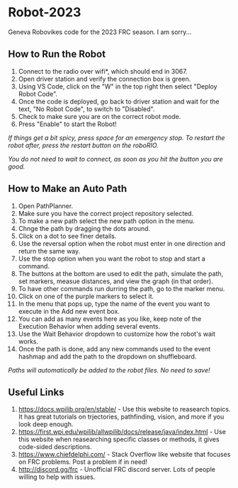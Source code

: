 # Robot-2023
Geneva Robovikes code for the 2023 FRC season. I am sorry...

## **How to Run the Robot**
1) Connect to the radio over wifi*, which should end in 3067.
2) Open driver station and verify the connection box is green.
3) Using VS Code, click on the "W" in the top right then select "Deploy Robot Code".
4) Once the code is deployed, go back to driver station and wait for the text, "No Robot Code", to switch to "Disabled".
5) Check to make sure you are on the correct robot mode.
6) Press "Enable" to start the Robot!

*If things get a bit spicy, press space for an emergency stop. To restart the robot after, press the restart button on the roboRIO.*

*You do not need to wait to connect, as soon as you hit the button you are good.*

## **How to Make an Auto Path**
1) Open PathPlanner.
2) Make sure you have the correct project repository selected.
3) To make a new path select the new path option in the menu.
4) Chnge the path by dragging the dots around.
5) Click on a dot to see finer details.
6) Use the reversal option when the robot must enter in one direction and return the same way.
7) Use the stop option when you want the robot to stop and start a command.
8) The buttons at the bottom are used to edit the path, simulate the path, set markers, measue distances, and view the graph (in that order).
9) To have other commands run durring the path, go to the marker menu.
10) Click on one of the purple markers to select it.
11) In the menu that pops up, type the name of the event you want to execute in the Add new event box.
12) You can add as many events here as you like, keep note of the Execution Behavior when adding several events.
13) Use the Wait Behavior dropdown to customize how the robot's wait works.
14) Once the path is done, add any new commands used to the event hashmap and add the path to the dropdown on shuffleboard.

*Paths will automatically be added to the robot files. No need to save!*

## **Useful Links**
1) https://docs.wpilib.org/en/stable/ - Use this website to reasearch topics. It has great tutorials on trjectories, pathfinding, vision, and more if you look deep enough.
2) https://first.wpi.edu/wpilib/allwpilib/docs/release/java/index.html - Use this website when reasearching specific classes or methods, it gives code-sided descriptions.
3) https://www.chiefdelphi.com/ - Stack Overflow like website that focuses on FRC problems. Post a problem if in need!
4) http://discord.gg/frc - Unofficial FRC discord server. Lots of people willing to help with issues.
